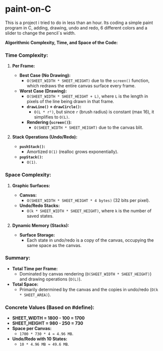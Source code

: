 # paint-on-C
This is a project i tried to do in less than an hour. Its coding a simple paint program in C, adding, drawing, undo and redo, 6 different colors and a slider to change the pencil`s width.

**Algorithmic Complexity, Time, and Space of the Code:**

### **Time Complexity:**
1. **Per Frame:**
   - **Best Case (No Drawing):** 
     - `O(SHEET_WIDTH * SHEET_HEIGHT)` due to the `screen()` function, which redraws the entire canvas surface every frame.
   - **Worst Case (Drawing):**
     - `O(SHEET_WIDTH * SHEET_HEIGHT + L)`, where `L` is the length in pixels of the line being drawn in that frame.
     - **`drawLine()` + `drawCircle()`:** 
       - `O(L * r²)`, but since `r` (brush radius) is constant (max 16), it simplifies to `O(L)`.
     - **Rendering (`screen()`):** 
       - `O(SHEET_WIDTH * SHEET_HEIGHT)` due to the canvas blit.

2. **Stack Operations (Undo/Redo):**
   - **`pushStack()`:** 
     - Amortized `O(1)` (realloc grows exponentially).
   - **`popStack()`:** 
     - `O(1)`.

### **Space Complexity:**
1. **Graphic Surfaces:**
   - **Canvas:** 
     - `O(SHEET_WIDTH * SHEET_HEIGHT * 4 bytes)` (32 bits per pixel).
   - **Undo/Redo Stacks:** 
     - `O(k * SHEET_WIDTH * SHEET_HEIGHT)`, where `k` is the number of saved states.

2. **Dynamic Memory (Stacks):**
   - **Surface Storage:** 
     - Each state in undo/redo is a copy of the canvas, occupying the same space as the canvas.

### **Summary:**
- **Total Time per Frame:** 
  - Dominated by canvas rendering (`O(SHEET_WIDTH * SHEET_HEIGHT)`) and drawing operations (`O(L)`).
- **Total Space:** 
  - Primarily determined by the canvas and the copies in undo/redo (`O(k * SHEET_AREA)`).

### **Concrete Values (Based on #define):**
- **SHEET_WIDTH = 1800 - 100 = 1700**
- **SHEET_HEIGHT = 980 - 250 = 730**
- **Space per Canvas:** 
  - `1700 * 730 * 4 ≈ 4.96 MB`.
- **Undo/Redo with 10 States:** 
  - `10 * 4.96 MB ≈ 49.6 MB`.

